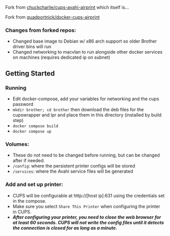 

Fork from [chuckcharlie/cups-avahi-airprint](https://github.com/chuckcharlie/cups-avahi-airprint)
which itself is...

Fork from [quadportnick/docker-cups-airprint](https://github.com/quadportnick/docker-cups-airprint)

### Changes from forked repos:

* Changed base image to Debian w/ x86 arch support so older Brother driver bins will run
* Changed networking to macvlan to run alongside other docker services on machines (requires dedicated ip on subnet)

## Getting Started

### Running
* Edit docker-compose, add your variables for networking and the cups password
* `mkdir brother; cd brother` then download the deb files for the cupswrapper and lpr and place them in this directory (installed by build step)
* `docker compose build`
* `docker compose up`

### Volumes:
* These do not need to be changed before running, but can be changed after if needed.
* `/config`: where the persistent printer configs will be stored
* `/services`: where the Avahi service files will be generated

### Add and set up printer:
* CUPS will be configurable at http://[host ip]:631 using the credentials set in the compose.
* Make sure you select `Share This Printer` when configuring the printer in CUPS.
* ***After configuring your printer, you need to close the web browser for at least 60 seconds. CUPS will not write the config files until it detects the connection is closed for as long as a minute.***
